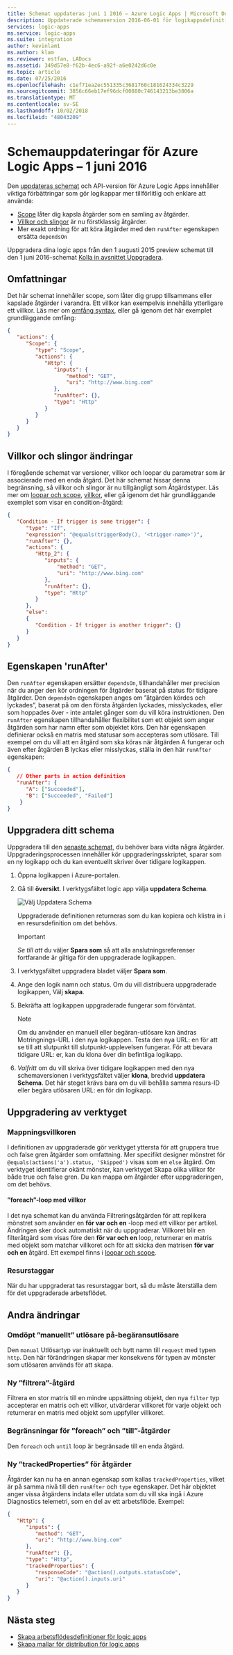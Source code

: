 ```yaml
---
title: Schemat uppdateras juni 1 2016 – Azure Logic Apps | Microsoft Docs
description: Uppdaterade schemaversion 2016-06-01 för logikappsdefinitioner i Azure Logic Apps
services: logic-apps
ms.service: logic-apps
ms.suite: integration
author: kevinlam1
ms.author: klam
ms.reviewer: estfan, LADocs
ms.assetid: 349d57e8-f62b-4ec6-a92f-a6e0242d6c0e
ms.topic: article
ms.date: 07/25/2016
ms.openlocfilehash: c1ef71ea2ec551335c3681760c181624334c3229
ms.sourcegitcommit: 3856c66eb17ef96dcf00880c746143213be3806a
ms.translationtype: MT
ms.contentlocale: sv-SE
ms.lasthandoff: 10/02/2018
ms.locfileid: "48043209"
---
```

# <a name="schema-updates-for-azure-logic-apps---june-1-2016"></a>Schemauppdateringar för Azure Logic Apps – 1 juni 2016

Den [uppdateras schemat](https://schema.management.azure.com/schemas/2016-06-01/Microsoft.Logic.json) och API-version för Azure Logic Apps innehåller viktiga förbättringar som gör logikappar mer tillförlitlig och enklare att använda:

* [Scope](#scopes) låter dig kapsla åtgärder som en samling av åtgärder.
* [Villkor och slingor](#conditions-loops) är nu förstklassig åtgärder.
* Mer exakt ordning för att köra åtgärder med den `runAfter` egenskapen ersätta `dependsOn`

Uppgradera dina logic apps från den 1 augusti 2015 preview schemat till den 1 juni 2016-schemat [Kolla in avsnittet Uppgradera](#upgrade-your-schema).

<a name="scopes"></a>

## <a name="scopes"></a>Omfattningar

Det här schemat innehåller scope, som låter dig grupp tillsammans eller kapslade åtgärder i varandra. Ett villkor kan exempelvis innehålla ytterligare ett villkor. Läs mer om [omfång syntax](../logic-apps/logic-apps-loops-and-scopes.md), eller gå igenom det här exemplet grundläggande omfång:

```json
{
   "actions": {
      "Scope": {
         "type": "Scope",
         "actions": {                
            "Http": {
               "inputs": {
                   "method": "GET",
                   "uri": "http://www.bing.com"
               },
               "runAfter": {},
               "type": "Http"
            }
         }
      }
   }
}
```

<a name="conditions-loops"></a>

## <a name="conditions-and-loops-changes"></a>Villkor och slingor ändringar

I föregående schemat var versioner, villkor och loopar du parametrar som är associerade med en enda åtgärd. Det här schemat hissar denna begränsning, så villkor och slingor är nu tillgängligt som Åtgärdstyper. Läs mer om [loopar och scope](../logic-apps/logic-apps-loops-and-scopes.md), [villkor](../logic-apps/logic-apps-control-flow-conditional-statement.md), eller gå igenom det här grundläggande exemplet som visar en condition-åtgärd:

```json
{
   "Condition - If trigger is some trigger": {
      "type": "If",
      "expression": "@equals(triggerBody(), '<trigger-name>')",
      "runAfter": {},
      "actions": {
         "Http_2": {
            "inputs": {
                "method": "GET",
                "uri": "http://www.bing.com"
            },
            "runAfter": {},
            "type": "Http"
         }
      },
      "else": 
      {
         "Condition - If trigger is another trigger": {}
      }  
   }
}
```

<a name="run-after"></a>

## <a name="runafter-property"></a>Egenskapen 'runAfter'

Den `runAfter` egenskapen ersätter `dependsOn`, tillhandahåller mer precision när du anger den kör ordningen för åtgärder baserat på status för tidigare åtgärder. Den `dependsOn` egenskapen anges om ”åtgärden kördes och lyckades”, baserat på om den första åtgärden lyckades, misslyckades, eller som hoppades över - inte antalet gånger som du vill köra instruktionen. Den `runAfter` egenskapen tillhandahåller flexibilitet som ett objekt som anger åtgärden som har namn efter som objektet körs. Den här egenskapen definierar också en matris med statusar som accepteras som utlösare. Till exempel om du vill att en åtgärd som ska köras när åtgärden A fungerar och även efter åtgärden B lyckas eller misslyckas, ställa in den här `runAfter` egenskapen:

```json
{
   // Other parts in action definition
   "runAfter": {
      "A": ["Succeeded"],
      "B": ["Succeeded", "Failed"]
    }
}
```

## <a name="upgrade-your-schema"></a>Uppgradera ditt schema

Uppgradera till den [senaste schemat](https://schema.management.azure.com/schemas/2016-06-01/Microsoft.Logic.json), du behöver bara vidta några åtgärder. Uppgraderingsprocessen innehåller kör uppgraderingsskriptet, sparar som en ny logikapp och du kan eventuellt skriver över tidigare logikappen.

1. Öppna logikappen i Azure-portalen.

2. Gå till **översikt**. I verktygsfältet logic app välja **uppdatera Schema**.
   
   ![Välj Uppdatera Schema][1]
   
   Uppgraderade definitionen returneras som du kan kopiera och klistra in i en resursdefinition om det behövs. 

   > [!IMPORTANT]
   > *Se till att* du väljer **Spara som** så att alla anslutningsreferenser fortfarande är giltiga för den uppgraderade logikappen.

3. I verktygsfältet uppgradera bladet väljer **Spara som**.

4. Ange den logik namn och status. Om du vill distribuera uppgraderade logikappen, Välj **skapa**.

5. Bekräfta att logikappen uppgraderade fungerar som förväntat.
   
   > [!NOTE]
   > Om du använder en manuell eller begäran-utlösare kan ändras Motringnings-URL i den nya logikappen. Testa den nya URL: en för att se till att slutpunkt till slutpunkt-upplevelsen fungerar. För att bevara tidigare URL: er, kan du klona över din befintliga logikapp.

6. *Valfritt* om du vill skriva över tidigare logikappen med den nya schemaversionen i verktygsfältet väljer **klona**, bredvid **uppdatera Schema**. Det här steget krävs bara om du vill behålla samma resurs-ID eller begära utlösaren URL: en för din logikapp.

## <a name="upgrade-tool-notes"></a>Uppgradering av verktyget

### <a name="mapping-conditions"></a>Mappningsvillkoren

I definitionen av uppgraderade gör verktyget yttersta för att gruppera true och false gren åtgärder som omfattning. Mer specifikt designer mönstret för `@equals(actions('a').status, 'Skipped')` visas som en `else` åtgärd. Om verktyget identifierar okänt mönster, kan verktyget Skapa olika villkor för både true och false gren. Du kan mappa om åtgärder efter uppgraderingen, om det behövs.

#### <a name="foreach-loop-with-condition"></a>”foreach”-loop med villkor

I det nya schemat kan du använda Filtreringsåtgärden för att replikera mönstret som använder en **för var och en** -loop med ett villkor per artikel. Ändringen sker dock automatiskt när du uppgraderar. Villkoret blir en filteråtgärd som visas före den **för var och en** loop, returnerar en matris med objekt som matchar villkoret och för att skicka den matrisen **för var och en** åtgärd. Ett exempel finns i [loopar och scope](../logic-apps/logic-apps-loops-and-scopes.md).

### <a name="resource-tags"></a>Resurstaggar

När du har uppgraderat tas resurstaggar bort, så du måste återställa dem för det uppgraderade arbetsflödet.

## <a name="other-changes"></a>Andra ändringar

### <a name="renamed-manual-trigger-to-request-trigger"></a>Omdöpt ”manuellt” utlösare på-begäransutlösare

Den `manual` Utlösartyp var inaktuellt och bytt namn till `request` med typen `http`. Den här förändringen skapar mer konsekvens för typen av mönster som utlösaren används för att skapa.

### <a name="new-filter-action"></a>Ny ”filtrera”-åtgärd

Filtrera en stor matris till en mindre uppsättning objekt, den nya `filter` typ accepterar en matris och ett villkor, utvärderar villkoret för varje objekt och returnerar en matris med objekt som uppfyller villkoret.

### <a name="restrictions-for-foreach-and-until-actions"></a>Begränsningar för ”foreach” och ”till”-åtgärder

Den `foreach` och `until` loop är begränsade till en enda åtgärd.

### <a name="new-trackedproperties-for-actions"></a>Ny ”trackedProperties” för åtgärder

Åtgärder kan nu ha en annan egenskap som kallas `trackedProperties`, vilket är på samma nivå till den `runAfter` och `type` egenskaper. Det här objektet anger vissa åtgärdens indata eller utdata som du vill ska ingå i Azure Diagnostics telemetri, som en del av ett arbetsflöde. Exempel:

``` json
{
   "Http": {
      "inputs": {
         "method": "GET",
         "uri": "http://www.bing.com"
      },
      "runAfter": {},
      "type": "Http",
      "trackedProperties": {
         "responseCode": "@action().outputs.statusCode",
         "uri": "@action().inputs.uri"
      }
   }
}
```

## <a name="next-steps"></a>Nästa steg
* [Skapa arbetsflödesdefinitioner för logic apps](../logic-apps/logic-apps-author-definitions.md)
* [Skapa mallar för distribution för logic apps](../logic-apps/logic-apps-create-deploy-template.md)

<!-- Image references -->
[1]: ./media/logic-apps-schema-2016-04-01/upgradeButton.png
